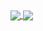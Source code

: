 <a href="https://llukk.carrd.co/">
  <img align="center" src="https://github-readme-stats.vercel.app/api?username=LuK050&count_private=true&show_icons=true&theme=dark&text_color=ededed&hide_border=true&hide=issues&disable_animations=true&line_height=24&cache_seconds=7200" />
</a>
<a href="https://llukk.carrd.co/">
  <img align="center" src="https://github-readme-stats.vercel.app/api/top-langs/?username=LuK050&count_private=true&langs_count=8&theme=dark&text_color=ededed&card_width=230&hide_border=true&layout=compact&cache_seconds=7200" />
</a>

  

